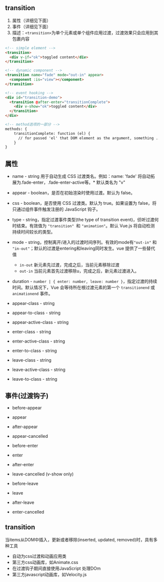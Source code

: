 
## transition
1. 属性（详细见下面）
2. 事件（详细见下面）
3. 描述：`<transition>`为单个元素或单个组件应用过渡，过渡效果只会应用到其包裹内容


```html
<!-- simple element -->
<transition>
  <div v-if="ok">toggled content</div>
</transition>

<!-- dynamic component -->
<transition name="fade" mode="out-in" appear>
  <component :is="view"></component>
</transition>

<!-- event hooking -->
<div id="transition-demo">
  <transition @after-enter="transitionComplete">
    <div v-show="ok">toggled content</div>
  </transition>
</div>

<!-- method选项的一部分 -->
methods: {
    transitionComplete: function (el) {
      // for passed 'el' that DOM element as the argument, something ...
    }
}
```


## 属性
* name - string 用于自动生成 CSS 过渡类名。例如：name: 'fade' 将自动拓展为.fade-enter，.fade-enter-active等。* 默认类名为 "v"

* appear - boolean，是否在初始渲染时使用过渡。默认为 false。

* css - boolean，是否使用 CSS 过渡类。默认为 true。如果设置为 false，将只通过组件事件触发注册的 JavaScript 钩子。

* type - string，指定过渡事件类型(the type of transition event)，侦听过渡何时结束。有效值为 `"transition" `和 `"animation"`。默认 Vue.js 将自动检测持续时间较长的类型。

* mode - string，控制离开/进入的过渡时间序列。有效的mode有`"out-in"` 和 `"in-out"`；默认的过渡是entering和leaving同时发生。vue 提供了一些替代值
  * `in-out` 新元素先过渡，完成之后，当前元素移除过渡
  * `out-in` 当前元素首先过渡移除u，完成之后，新元素过渡进入。

* duration - `number | { enter: number, leave: number }`，指定过渡的持续时间。默认情况下，Vue 会等待所在根过渡元素的第一个 `transitionend` 或 `animationend` 事件。

* appear-class - string
* appear-to-class - string
* appear-active-class - string

* enter-class - string
* enter-active-class - string
* enter-to-class - string


* leave-class - string
* leave-active-class - string
* leave-to-class - string



## 事件(过渡钩子)
* before-appear
* appear
* after-appear
* appear-cancelled

* before-enter
* enter
* after-enter
* leave-cancelled (v-show only)


* before-leave
* leave
* after-leave
* enter-cancelled

## transition
当items从DOM中插入，更新或者移除(inserted, updated, removed)时，具有多种工具
* 自动为css过渡和动画应用类
* 第三方css动画库，如Animate.css
* 在过渡钩子期间直接使用JavaScript 处理DOm
* 第三方javascript动画库，如Velocity.js
